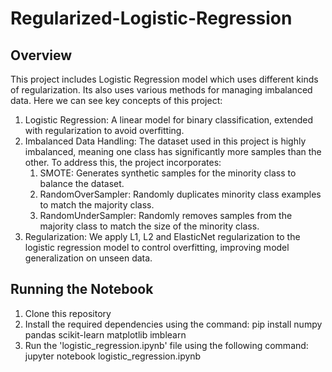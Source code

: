 # Regularized-Logistic-Regression

## Overview

This project includes Logistic Regression model which uses different kinds of regularization. Its also uses various methods for managing imbalanced data. Here we can see key concepts of this project:

1. Logistic Regression: A linear model for binary classification, extended with regularization to avoid overfitting.
2. Imbalanced Data Handling: The dataset used in this project is highly imbalanced, meaning one class has significantly more samples than the other. To address this, the project incorporates:
    1. SMOTE: Generates synthetic samples for the minority class to balance the dataset.
    2. RandomOverSampler: Randomly duplicates minority class examples to match the majority class.
    3. RandomUnderSampler: Randomly removes samples from the majority class to match the size of the minority class.
3. Regularization: We apply L1, L2 and ElasticNet regularization to the logistic regression model to control overfitting, improving model generalization on unseen data.


## Running the Notebook
1. Clone this repository
2. Install the required dependencies using the command:
pip install numpy pandas scikit-learn matplotlib imblearn
3. Run the 'logistic_regression.ipynb' file using the following command:
jupyter notebook logistic_regression.ipynb
